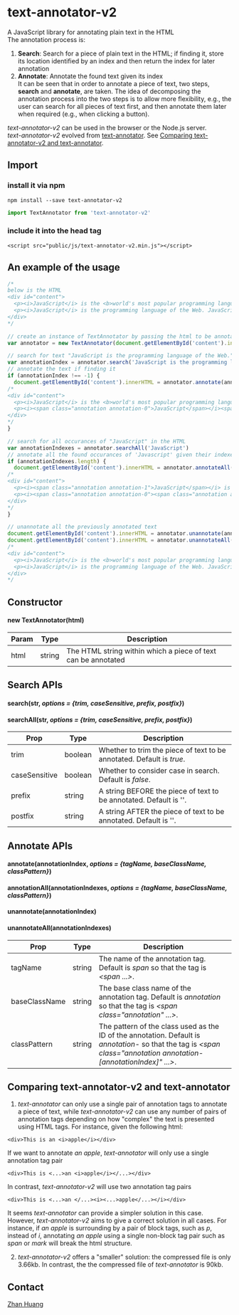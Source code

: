 # text-annotator-v2
A JavaScript library for annotating plain text in the HTML<br />
The annotation process is:

1. **Search**: Search for a piece of plain text in the HTML; if finding it, store its location identified by an index and then return the index for later annotation
2. **Annotate**: Annotate the found text given its index<br />
It can be seen that in order to annotate a piece of text, two steps, **search** and **annotate**, are taken. The idea of decomposing the annotation process into the two steps is to allow more flexibility, e.g., the user can search for all pieces of text first, and then annotate them later when required (e.g., when clicking a button). <br />

*text-annotator-v2* can be used in the browser or the Node.js server.<br />
*text-annotator-v2* evolved from [text-annotator](https://www.npmjs.com/package/text-annotator). See [Comparing text-annotator-v2 and text-annotator](#comparing-text-annotator-v2-and-text-annotator).

## Import
### install it via npm
`npm install --save text-annotator-v2`
```javascript
import TextAnnotator from 'text-annotator-v2'
```
### include it into the head tag
```
<script src="public/js/text-annotator-v2.min.js"></script>
```

## An example of the usage
```javascript
/*
below is the HTML
<div id="content">
  <p><i>JavaScript</i> is the <b>world's most popular programming language</b>.</p>
  <p><i>JavaScript</i> is the programming language of the Web. JavaScript is easy to learn.</p>
</div>
*/

// create an instance of TextAnnotator by passing the html to be annotated
var annotator = new TextAnnotator(document.getElementById('content').innerHTML)

// search for text "JavaScript is the programming language of the Web." within the HTML
var annotationIndex = annotator.search('JavaScript is the programming language of the Web.')
// annotate the text if finding it
if (annotationIndex !== -1) {
  document.getElementById('content').innerHTML = annotator.annotate(annotationIndex)
/*
<div id="content">
  <p><i>JavaScript</i> is the <b>world's most popular programming language</b>.</p>
  <p><i><span class="annotation annotation-0">JavaScript</span></i><span class="annotation annotation-0"> is the programming language of the Web.</span> JavaScript is easy to learn.</p>
</div>
*/
}

// search for all occurances of "JavaScript" in the HTML
var annotationIndexes = annotator.searchAll('JavaScript')
// annotate all the found occurances of 'Javascript' given their indexes
if (annotationIndexes.length) {
  document.getElementById('content').innerHTML = annotator.annotateAll(annotationIndexes)
/*
<div id="content">
  <p><i><span class="annotation annotation-1">JavaScript</span></i> is the <b>world's most popular programming language</b>.</p>
  <p><i><span class="annotation annotation-0"><span class="annotation annotation-2">JavaScript</span></span></i><span class="annotation annotation-0"> is the programming language of the Web.</span> <span class="annotation annotation-3">JavaScript</span> is easy to learn.</p>
</div>
*/
}

// unannotate all the previously annotated text
document.getElementById('content').innerHTML = annotator.unannotate(annotationIndex)
document.getElementById('content').innerHTML = annotator.unannotateAll(annotationIndexes)
/*
<div id="content">
  <p><i>JavaScript</i> is the <b>world's most popular programming language</b>.</p>
  <p><i>JavaScript</i> is the programming language of the Web. JavaScript is easy to learn.</p>
</div>
*/
```

## Constructor
#### new TextAnnotator(html)
| Param | Type | Description |
| ---- | ---- | ---- |
| html | string | The HTML string within which a piece of text can be annotated |

## Search APIs
#### search(str, *options = {trim, caseSensitive, prefix, postfix}*)
#### searchAll(str, *options = {trim, caseSensitive, prefix, postfix}*)
| Prop | Type | Description |
| ---- | ---- | ---- |
| trim | boolean | Whether to trim the piece of text to be annotated. Default is *true*. |
| caseSensitive | boolean | Whether to consider case in search. Default is *false*. |
| prefix | string | A string BEFORE the piece of text to be annotated. Default is ''. |
| postfix | string | A string AFTER the piece of text to be annotated. Default is ''. |

## Annotate APIs
#### annotate(annotationIndex, *options = {tagName, baseClassName, classPattern}*)
#### annotationAll(annotationIndexes, *options = {tagName, baseClassName, classPattern}*)
#### unannotate(annotationIndex)
#### unannotateAll(annotationIndexes)
| Prop | Type | Description |
| ---- | ---- | ---- |
| tagName | string | The name of the annotation tag. Default is *span* so that the tag is *<span ...>*. |
| baseClassName | string | The base class name of the annotation tag. Default is *annotation* so that the tag is *<span class="annotation" ...>*. |
| classPattern | string | The pattern of the class used as the ID of the annotation. Default is *annotation-* so that the tag is *<span class="annotation annotation-[annotationIndex]" ...>*. |

## Comparing text-annotator-v2 and text-annotator
1. *text-annotator* can only use a single pair of annotation tags to annotate a piece of text, while *text-annotator-v2* can use any number of pairs of annotation tags depending on how "complex" the text is presented using HTML tags. For instance, given the following html:
```
<div>This is an <i>apple</i></div>
```
If we want to annotate *an apple*, *text-annotator* will only use a single annotation tag pair
```
<div>This is <...>an <i>apple</i></...></div>
```
In contrast, *text-annotator-v2* will use two annotation tag pairs
```
<div>This is <...>an </...><i><...>apple</...></i></div>
```
It seems *text-annotator* can provide a simpler solution in this case. However, *text-annotator-v2* aims to give a correct solution in all cases. For instance, if *an apple* is surrounding by a pair of block tags, such as *p*, instead of *i*, annotating *an apple* using a single non-block tag pair such as *span* or *mark* will break the html structure.

2. *text-annotator-v2* offers a "smaller" solution: the compressed file is only 3.66kb. In contrast, the the compressed file of *text-annotator* is 90kb.

## Contact
[Zhan Huang](mailto:z2hm@outlook.com "Zhan Huang")
